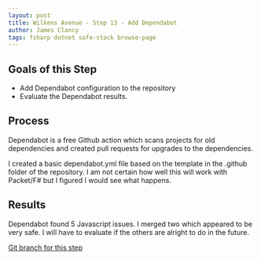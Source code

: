 ```yaml
---
layout: post
title: Wilkens Avenue - Step 13 - Add Dependabot 
author: James Clancy
tags: fsharp dotnet safe-stack browse-page
---
```


## Goals of this Step
* Add Dependabot configuration to the repository
* Evaluate the Dependabot results.

## Process

Dependabot is a free Github action which scans projects for old dependencies and created pull requests for upgrades to the dependencies. 

I created a basic dependabot.yml file based on the template in the .github folder of the repository. I am not certain how well this will work with Packet/F# but I figured I would see what happens. 

## Results

Dependabot found 5 Javascript issues. I merged two which appeared to be very safe. I will have to evaluate if the others are alright to do in the future. 

[Git branch for this step](https://github.com/jamesclancy/WilkensAvenue/tree/step-13)